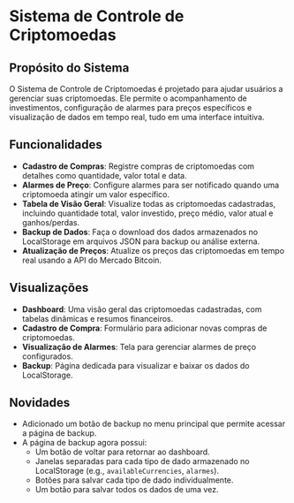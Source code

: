 # Sistema de Controle de Criptomoedas

## Propósito do Sistema
O Sistema de Controle de Criptomoedas é projetado para ajudar usuários a gerenciar suas criptomoedas. Ele permite o acompanhamento de investimentos, configuração de alarmes para preços específicos e visualização de dados em tempo real, tudo em uma interface intuitiva.

## Funcionalidades
- **Cadastro de Compras**: Registre compras de criptomoedas com detalhes como quantidade, valor total e data.
- **Alarmes de Preço**: Configure alarmes para ser notificado quando uma criptomoeda atingir um valor específico.
- **Tabela de Visão Geral**: Visualize todas as criptomoedas cadastradas, incluindo quantidade total, valor investido, preço médio, valor atual e ganhos/perdas.
- **Backup de Dados**: Faça o download dos dados armazenados no LocalStorage em arquivos JSON para backup ou análise externa.
- **Atualização de Preços**: Atualize os preços das criptomoedas em tempo real usando a API do Mercado Bitcoin.

## Visualizações
- **Dashboard**: Uma visão geral das criptomoedas cadastradas, com tabelas dinâmicas e resumos financeiros.
- **Cadastro de Compra**: Formulário para adicionar novas compras de criptomoedas.
- **Visualização de Alarmes**: Tela para gerenciar alarmes de preço configurados.
- **Backup**: Página dedicada para visualizar e baixar os dados do LocalStorage.

## Novidades
- Adicionado um botão de backup no menu principal que permite acessar a página de backup.
- A página de backup agora possui:
  - Um botão de voltar para retornar ao dashboard.
  - Janelas separadas para cada tipo de dado armazenado no LocalStorage (e.g., `availableCurrencies`, `alarmes`).
  - Botões para salvar cada tipo de dado individualmente.
  - Um botão para salvar todos os dados de uma vez.
